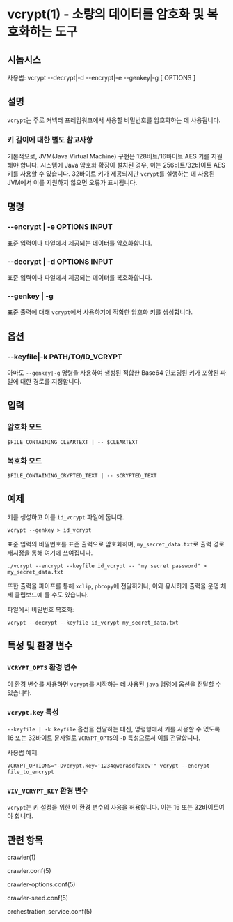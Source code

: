 vcrypt(1) - 소량의 데이터를 암호화 및 복호화하는 도구
===============================================================

## 시놉시스

사용법: vcrypt --decrypt|-d  --encrypt|-e  --genkey|-g [ OPTIONS ]

## 설명

`vcrypt`는 주로 커넥터 프레임워크에서 사용할 비밀번호를 암호화하는 데 사용됩니다. 

### 키 길이에 대한 별도 참고사항

기본적으로, JVM(Java Virtual Machine) 구현은 128비트/16바이트 AES 키를 지원해야 합니다. 시스템에 Java 암호화 확장이 설치된 경우, 이는 256비트/32바이트 AES 키를 사용할 수 있습니다. 32바이트 키가 제공되지만 `vcrypt`를 실행하는 데 사용된 JVM에서 이를 지원하지 않으면 오류가 표시됩니다. 

## 명령

### --encrypt | -e OPTIONS INPUT
표준 입력이나 파일에서 제공되는 데이터를 암호화합니다. 

### --decrypt | -d OPTIONS INPUT
표준 입력이나 파일에서 제공되는 데이터를 복호화합니다. 

### --genkey | -g
표준 출력에 대해 `vcrypt`에서 사용하기에 적합한 암호화 키를 생성합니다. 

## 옵션

### --keyfile|-k PATH/TO/ID_VCRYPT
아마도 `--genkey|-g` 명령을 사용하여 생성된 적합한 Base64 인코딩된 키가 포함된 파일에 대한 경로를 지정합니다. 

## 입력

### 암호화 모드

    $FILE_CONTAINING_CLEARTEXT | -- $CLEARTEXT

### 복호화 모드

    $FILE_CONTAINING_CRYPTED_TEXT | -- $CRYPTED_TEXT

## 예제

키를 생성하고 이를 `id_vcrypt` 파일에 둡니다. 

    vcrypt --genkey > id_vcrypt

표준 입력의 비밀번호를 표준 출력으로 암호화하며, `my_secret_data.txt`로 출력 경로 재지정을 통해 여기에 쓰여집니다. 

    ./vcrypt --encrypt --keyfile id_vcrypt -- "my secret password" > my_secret_data.txt

또한 출력을 파이프를 통해 `xclip`, `pbcopy`에 전달하거나, 이와 유사하게 출력을 운영 체제 클립보드에 둘 수도 있습니다. 

파일에서 비밀번호 복호화: 

    vcrypt --decrypt --keyfile id_vcrypt my_secret_data.txt

## 특성 및 환경 변수

### `VCRYPT_OPTS` 환경 변수
이 환경 변수를 사용하면 `vcrypt`를 시작하는 데 사용된 `java` 명령에 옵션을 전달할 수 있습니다. 

### `vcrypt.key` 특성
`--keyfile | -k keyfile` 옵션을 전달하는 대신, 명령행에서 키를 사용할 수 있도록
16 또는 32바이트 문자열로 `VCRYPT_OPTS`의 `-D` 특성으로서 이를 전달합니다. 

사용법 예제: 

    VCRYPT_OPTIONS="-Dvcrypt.key='1234qwerasdfzxcv'" vcrypt --encrypt file_to_encrypt

### `VIV_VCRYPT_KEY` 환경 변수
`vcrypt`는 키 설정을 위한 이 환경 변수의 사용을 허용합니다. 이는 16 또는 32바이트여야 합니다. 

## 관련 항목

crawler(1)

crawler.conf(5)

crawler-options.conf(5)

crawler-seed.conf(5)

orchestration_service.conf(5)
